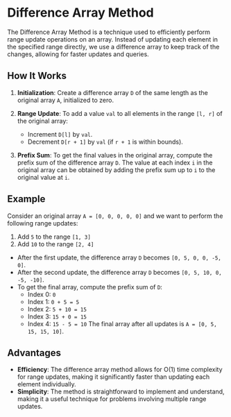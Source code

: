# Difference Array Method
The Difference Array Method is a technique used to efficiently perform range update operations on an array. Instead of updating each element in the specified range directly, we use a difference array to keep track of the changes, allowing for faster updates and queries.

## How It Works
1. **Initialization**: Create a difference array `D` of the same length as the original array `A`, initialized to zero.
2. **Range Update**: To add a value `val` to all elements in the range `[l, r]` of the original array:
   - Increment `D[l]` by `val`.
   - Decrement `D[r + 1]` by `val` (if `r + 1` is within bounds).

3. **Prefix Sum**: To get the final values in the original array, compute the prefix sum of the difference array `D`. The value at each index `i` in the original array can be obtained by adding the prefix sum up to `i` to the original value at `i`.

## Example
Consider an original array `A = [0, 0, 0, 0, 0]` and we want to perform the following range updates:
1. Add `5` to the range `[1, 3]`
2. Add `10` to the range `[2, 4]`
- After the first update, the difference array `D` becomes `[0, 5, 0, 0, -5, 0]`.
- After the second update, the difference array `D` becomes `[0, 5, 10, 0, -5, -10]`.
- To get the final array, compute the prefix sum of `D`:
  - Index 0: `0`
  - Index 1: `0 + 5 = 5`
  - Index 2: `5 + 10 = 15`
  - Index 3: `15 + 0 = 15`
  - Index 4: `15 - 5 = 10`
The final array after all updates is `A = [0, 5, 15, 15, 10]`.

## Advantages
- **Efficiency**: The difference array method allows for O(1) time complexity for range updates, making it significantly faster than updating each element individually.
- **Simplicity**: The method is straightforward to implement and understand, making it a useful technique for problems involving multiple range updates.
